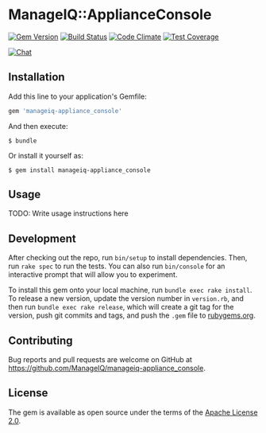 # ManageIQ::ApplianceConsole

[![Gem Version](https://badge.fury.io/rb/manageiq-appliance_console.svg)](http://badge.fury.io/rb/manageiq-appliance_console)
[![Build Status](https://travis-ci.com/ManageIQ/manageiq-appliance_console.svg?branch=master)](https://travis-ci.com/github/ManageIQ/manageiq-appliance_console)
[![Code Climate](https://codeclimate.com/github/ManageIQ/manageiq-appliance_console.svg)](https://codeclimate.com/github/ManageIQ/manageiq-appliance_console)
[![Test Coverage](https://codeclimate.com/github/ManageIQ/manageiq-appliance_console/badges/coverage.svg)](https://codeclimate.com/github/ManageIQ/manageiq-appliance_console/coverage)

[![Chat](https://badges.gitter.im/Join%20Chat.svg)](https://gitter.im/ManageIQ/manageiq-appliance_console?utm_source=badge&utm_medium=badge&utm_campaign=pr-badge&utm_content=badge)

## Installation

Add this line to your application's Gemfile:

```ruby
gem 'manageiq-appliance_console'
```

And then execute:

    $ bundle

Or install it yourself as:

    $ gem install manageiq-appliance_console

## Usage

TODO: Write usage instructions here

## Development

After checking out the repo, run `bin/setup` to install dependencies. Then, run `rake spec` to run the tests. You can also run `bin/console` for an interactive prompt that will allow you to experiment.

To install this gem onto your local machine, run `bundle exec rake install`. To release a new version, update the version number in `version.rb`, and then run `bundle exec rake release`, which will create a git tag for the version, push git commits and tags, and push the `.gem` file to [rubygems.org](https://rubygems.org).

## Contributing

Bug reports and pull requests are welcome on GitHub at https://github.com/ManageIQ/manageiq-appliance_console.


## License

The gem is available as open source under the terms of the [Apache License 2.0](http://www.apache.org/licenses/LICENSE-2.0).
